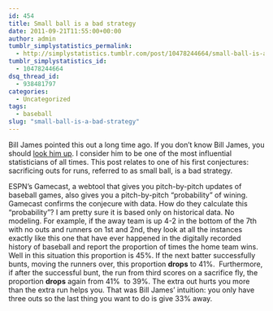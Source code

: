 ```yaml
---
id: 454
title: Small ball is a bad strategy
date: 2011-09-21T11:55:00+00:00
author: admin
tumblr_simplystatistics_permalink:
  - http://simplystatistics.tumblr.com/post/10478244664/small-ball-is-a-bad-strategy
tumblr_simplystatistics_id:
  - 10478244664
dsq_thread_id:
  - 938481797
categories:
  - Uncategorized
tags:
  - baseball
slug: "small-ball-is-a-bad-strategy"
---
```

Bill James pointed this out a long time ago. If you don&#8217;t know Bill James, you should <a href="http://en.wikipedia.org/wiki/Bill_James" target="_blank">look him up</a>. I consider him to be one of the most influential statisticians of all times. This post relates to one of his first conjectures: sacrificing outs for runs, referred to as small ball, is a bad strategy. 

ESPN&#8217;s Gamecast, a webtool that gives you pitch-by-pitch updates of baseball games, also gives you a pitch-by-pitch &#8220;probability&#8221; of wining. Gamecast confirms the conjecure with data. How do they calculate this &#8220;probability&#8221;? I am pretty sure it is based only on historical data. No modeling. For example, if the away team is up 4-2 in the bottom of the 7th with no outs and runners on 1st and 2nd, they look at all the instances exactly like this one that have ever happened in the digitally recorded history of baseball and report the proportion of times the home team wins. Well in this situation this proportion is 45%. If the next batter successfully bunts, moving the runners over, this proportion **drops** to 41%.  Furthermore, if after the successful bunt, the run from third scores on a sacrifice fly, the proportion **drops** again from 41%  to 39%. The extra out hurts you more than the extra run helps you. That was Bill James&#8217; intuition: you only have three outs so the last thing you want to do is give 33% away. 
